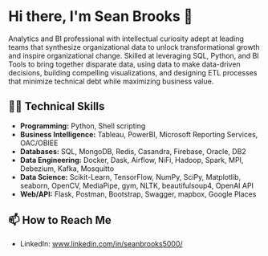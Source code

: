# Hi there, I'm Sean Brooks 👋

Analytics and BI professional with intellectual curiosity adept at leading teams that synthesize organizational data to unlock transformational growth and inspire organizational change.  Skilled at leveraging SQL, Python, and BI Tools to bring together disparate data, using data to make data-driven decisions, building compelling visualizations, and designing ETL processes that minimize technical debt while maximizing business value. 


## 👨‍💻 Technical Skills

- **Programming:** Python, Shell scripting
- **Business Intelligence:** Tableau, PowerBI, Microsoft Reporting Services, OAC/OBIEE
- **Databases:** SQL, MongoDB, Redis, Casandra, Firebase, Oracle, DB2
- **Data Engineering:** Docker, Dask, Airflow, NiFi, Hadoop, Spark, MPI, Debezium, Kafka, Mosquitto
- **Data Science:** Scikit-Learn, TensorFlow, NumPy, SciPy, Matplotlib, seaborn, OpenCV, MediaPipe, gym, NLTK, beautifulsoup4, OpenAI API
- **Web/API:** Flask, Postman, Bootstrap, Swagger, mapbox, Google Places

## 📫 How to Reach Me

- LinkedIn: www.linkedin.com/in/seanbrooks5000/
